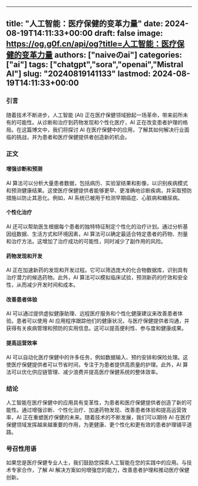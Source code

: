 
---
title: "人工智能：医疗保健的变革力量"
date: 2024-08-19T14:11:33+00:00
draft: false
image: https://og.g0f.cn/api/og?title=人工智能：医疗保健的变革力量
authors: ["naiveのai"]
categories: ["ai"]
tags: ["chatgpt","sora","openai","Mistral AI"]
slug: "20240819141133"
lastmod: 2024-08-19T14:11:33+00:00
---
### 引言

随着技术不断进步，人工智能 (AI) 正在医疗保健领域掀起一场革命，带来前所未有的可能性。从诊断和治疗到药物发现和个性化医疗，AI 正在改变患者护理的格局。在这篇博文中，我们将探讨 AI 在医疗保健中的应用，了解其如何解决行业面临的挑战，并为患者和医疗保健提供者创造新的机会。

### 正文

#### 增强诊断和预测

AI 算法可以分析大量患者数据，包括病历、实验室结果和影像，以识别疾病模式和预测健康结果。这使医疗保健提供者能够更早、更准确地诊断疾病，并采取预防措施以防止其恶化。例如，AI 系统已被用于检测早期癌症、心脏病和糖尿病。

#### 个性化治疗

AI 还可以帮助医生根据每个患者的独特特征制定个性化的治疗计划。通过分析基因组数据、生活方式和环境因素，AI 算法可以确定最适合特定患者的药物、剂量和治疗方法。这增加了治疗成功的可能性，同时减少了副作用的风险。

#### 药物发现和开发

AI 正在加速新药的发现和开发过程。它可以筛选庞大的化合物数据库，识别具有治疗潜力的候选药物。此外，AI 算法可以模拟临床试验，预测新药的疗效和安全性，从而减少开发时间和成本。

#### 改善患者体验

AI 可以通过提供虚拟健康助理、远程医疗服务和个性化健康建议来改善患者体验。患者可以使用 AI 应用程序跟踪他们的健康状况，与医疗保健提供者沟通，并获得有关疾病管理和预防的实用信息。这可以提高便利性、参与度和健康成果。

#### 提高运营效率

AI 可以自动化医疗保健中的许多任务，例如数据输入、预约安排和保险处理。这使医疗保健提供者可以节省时间，专注于为患者提供高质量的护理。此外，AI 算法可以优化供应链管理、减少浪费并提高医疗保健系统的整体效率。

### 结论

人工智能在医疗保健中的应用具有变革性，为患者和医疗保健提供者创造了新的可能性。通过增强诊断、个性化治疗、加速药物发现、改善患者体验和提高运营效率，AI 正在重塑医疗保健的未来。随着技术的不断发展，我们可以期待 AI 在医疗保健领域发挥越来越重要的作用，为更健康、更个性化和更有效的患者护理铺平道路。

### 号召性用语

如果您是医疗保健专业人士，我们鼓励您探索人工智能在您的实践中的应用。与技术专家合作，了解 AI 解决方案如何增强您的能力，改善患者护理和推动医疗保健创新。